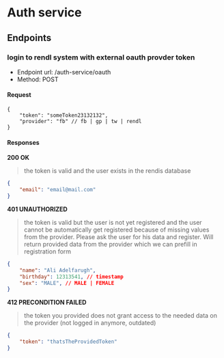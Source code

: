 Auth service
===========

## Endpoints

### login to rendl system with external oauth provder token

- Endpoint url: /auth-service/oauth
- Method: POST

#### Request
```
{
    "token": "someToken23132132",
    "provider": "fb" // fb | gp | tw | rendl
}
```

#### Responses
**200 OK**
> the token is valid and the user exists in the rendis database
```json
{
    "email": "email@mail.com"
}
```

**401 UNAUTHORIZED**
> the token is valid but the user is not yet registered and the user cannot be automatically get registered because of missing
> values from the provider.
> Please ask the user for his data and register.
> Will return provided data from the provider which we can prefill in registration form
```json
{
    "name": "Ali Adelfarugh",
    "birthday": 12313541, // timestamp
    "sex": "MALE", // MALE | FEMALE
}
```

**412 PRECONDITION FAILED**
> the token you provided does not grant access to the needed data on the provider (not logged in anymore, outdated)
```json
{
    "token": "thatsTheProvidedToken"
}
```


